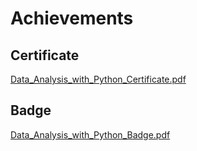 

# Achievements
## Certificate
[Data_Analysis_with_Python_Certificate.pdf](https://prod-files-secure.s3.us-west-2.amazonaws.com/03e82b26-cccb-4906-bb56-adabcbdc0655/1aa3a050-2338-4a85-85d5-899bad17a31c/Data_Analysis_with_Python_Certificate.pdf?X-Amz-Algorithm=AWS4-HMAC-SHA256&X-Amz-Content-Sha256=UNSIGNED-PAYLOAD&X-Amz-Credential=ASIAZI2LB466YIJVRDFK%2F20250207%2Fus-west-2%2Fs3%2Faws4_request&X-Amz-Date=20250207T010940Z&X-Amz-Expires=3600&X-Amz-Security-Token=IQoJb3JpZ2luX2VjEFAaCXVzLXdlc3QtMiJHMEUCIHFiKDoBsD%2FeaRs8UZAeMPVB3dwC36waKsa4ZsTCdYUxAiEA41K8CyL59O64SfDHn7jc3OVHP7cl7yzNTSnrvcjpKg0q%2FwMIaRAAGgw2Mzc0MjMxODM4MDUiDKXe50pIY3gs5mq5rCrcA9rnPqmBjork8Vci1pGYudht1GvSLxgQQDVuw8mUm4%2FY%2FzPT%2FPY%2FfVQYMX9DcVlyDGAILzCoRuixL5Sv5ygDUZ0S79WKbUkAn%2F8iEOpF5WEiS8Bg9ntNmKty9IlSqX%2BQj%2FpU1QXIA1AlMF%2BqpP1UWxxcxS9f341RinqOSwLz1ryVC6Xk6y5McdnEt%2FQZCtPLdfPRn08R7ley8jNnVLYj0j5re9X3P5DY2NbdevHB7RV4dC%2FOA%2B1eJKpEiXoGJ%2B1LEsVhKfS4bCYYsB3ISzYPqDJyUqZnpH1Oc9KmM2A9DSGYzOFYYY%2BUOK2WyQAOBp0CHBTDobshiOb1TVJ3FDo%2BdFGHDayL56JE3OOgHmx7wstYetu07x3XgKk%2BxDhbteF%2Bn6nnaNmlqC1C3hZa5RPrRnrr0Q7fGUwZcKTNpviBQl5nkdiDjBg0mH8BPPbrM7LN99jFsVZW7Kss71EIYjhsujufOJVgNTnzh0MIGzsJewWWS5tz7azpK6E6%2FnM8ftsSuzPSsp4eAhvirAplrT3PDzCG35GmAQHFjB7lUvL0k2mEqp%2BPHS%2BmFT7nOgHiwa9Fr2EE6KWKR5lxwZUa%2FLv8owMJnKZnYZFIACqWVax69aI%2BmUUhtl%2FiDHhrNLAQMKaalb0GOqUB6j8miT6R3LBEvQXEOlHa1WzRvzo8yFHzJJsuYuKSKUIBePMw%2BWLtXfeJOCsCOPYGdTbz8zyNaGUpp0U7ru0WA9l361vNTYW1q%2F9zobERzDHmF1%2FCnMYSQug6MP8OHCJih%2BltQ4UoQy1VGlqHRTDKNUo5ujhPJwXD0v1Sl0JfoP6xwl5kBoLBySsDsjh0gQPd3ZV3IJhGCEE8H5f1ZkoNUE4evdj8&X-Amz-Signature=5a7d447c22e2fc5237bc8d87158d8a49c628604b597418df7e6387c86a95749b&X-Amz-SignedHeaders=host&x-id=GetObject)
## Badge
[Data_Analysis_with_Python_Badge.pdf](https://prod-files-secure.s3.us-west-2.amazonaws.com/03e82b26-cccb-4906-bb56-adabcbdc0655/4fa9bcf8-b584-40dd-8775-c0bfadf6a6f0/Data_Analysis_with_Python_Badge.pdf?X-Amz-Algorithm=AWS4-HMAC-SHA256&X-Amz-Content-Sha256=UNSIGNED-PAYLOAD&X-Amz-Credential=ASIAZI2LB466YIJVRDFK%2F20250207%2Fus-west-2%2Fs3%2Faws4_request&X-Amz-Date=20250207T010940Z&X-Amz-Expires=3600&X-Amz-Security-Token=IQoJb3JpZ2luX2VjEFAaCXVzLXdlc3QtMiJHMEUCIHFiKDoBsD%2FeaRs8UZAeMPVB3dwC36waKsa4ZsTCdYUxAiEA41K8CyL59O64SfDHn7jc3OVHP7cl7yzNTSnrvcjpKg0q%2FwMIaRAAGgw2Mzc0MjMxODM4MDUiDKXe50pIY3gs5mq5rCrcA9rnPqmBjork8Vci1pGYudht1GvSLxgQQDVuw8mUm4%2FY%2FzPT%2FPY%2FfVQYMX9DcVlyDGAILzCoRuixL5Sv5ygDUZ0S79WKbUkAn%2F8iEOpF5WEiS8Bg9ntNmKty9IlSqX%2BQj%2FpU1QXIA1AlMF%2BqpP1UWxxcxS9f341RinqOSwLz1ryVC6Xk6y5McdnEt%2FQZCtPLdfPRn08R7ley8jNnVLYj0j5re9X3P5DY2NbdevHB7RV4dC%2FOA%2B1eJKpEiXoGJ%2B1LEsVhKfS4bCYYsB3ISzYPqDJyUqZnpH1Oc9KmM2A9DSGYzOFYYY%2BUOK2WyQAOBp0CHBTDobshiOb1TVJ3FDo%2BdFGHDayL56JE3OOgHmx7wstYetu07x3XgKk%2BxDhbteF%2Bn6nnaNmlqC1C3hZa5RPrRnrr0Q7fGUwZcKTNpviBQl5nkdiDjBg0mH8BPPbrM7LN99jFsVZW7Kss71EIYjhsujufOJVgNTnzh0MIGzsJewWWS5tz7azpK6E6%2FnM8ftsSuzPSsp4eAhvirAplrT3PDzCG35GmAQHFjB7lUvL0k2mEqp%2BPHS%2BmFT7nOgHiwa9Fr2EE6KWKR5lxwZUa%2FLv8owMJnKZnYZFIACqWVax69aI%2BmUUhtl%2FiDHhrNLAQMKaalb0GOqUB6j8miT6R3LBEvQXEOlHa1WzRvzo8yFHzJJsuYuKSKUIBePMw%2BWLtXfeJOCsCOPYGdTbz8zyNaGUpp0U7ru0WA9l361vNTYW1q%2F9zobERzDHmF1%2FCnMYSQug6MP8OHCJih%2BltQ4UoQy1VGlqHRTDKNUo5ujhPJwXD0v1Sl0JfoP6xwl5kBoLBySsDsjh0gQPd3ZV3IJhGCEE8H5f1ZkoNUE4evdj8&X-Amz-Signature=b6c04762f90c6c608683e3a91568838fc14c9af7e0e2a393af4a1497f06cad7b&X-Amz-SignedHeaders=host&x-id=GetObject)
